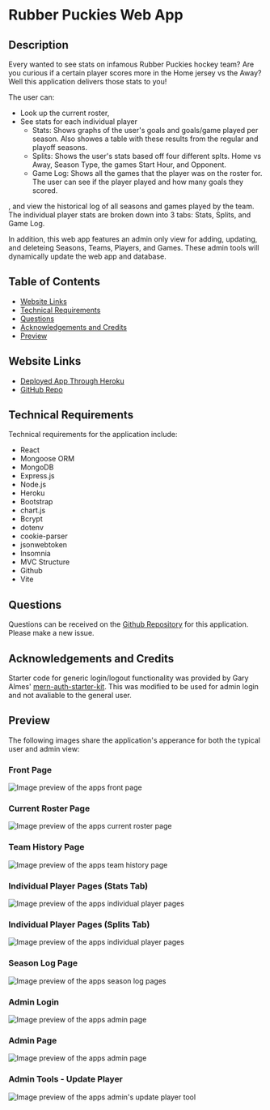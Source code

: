# Rubber Puckies Web App

## Description
Every wanted to see stats on infamous Rubber Puckies hockey team? Are you curious if a certain player scores more in the Home jersey vs the Away? Well this application delivers those stats to you! 

The user can:
 - Look up the current roster, 
 - See stats for each individual player
    - Stats: Shows graphs of the user's goals and goals/game played per season. Also showes a table with these results from the regular and playoff seasons.
    - Splits: Shows the user's stats based off four different splts. Home vs Away, Season Type, the games Start Hour, and Opponent.
    - Game Log: Shows all the games that the player was on the roster for. The user can see if the player played and how many goals they scored.
 
 , and view the historical log of all seasons and games played by the team. The individual player stats are broken down into 3 tabs: Stats, Splits, and Game Log. 

In addition, this web app features an admin only view for adding, updating, and deleteing Seasons, Teams, Players, and Games. These admin tools will dynamically update the web app and database.

## Table of Contents
- [Website Links](#website-links)
- [Technical Requirements](#technical-requirements)
- [Questions](#questions)
- [Acknowledgements and Credits](#acknowledgements-and-credits)
- [Preview](#preview)

## Website Links
- [Deployed App Through Heroku](https://rubberpuckies-0b6fa405e1f5.herokuapp.com/roster)
- [GitHub Repo](https://github.com/wald14)

## Technical Requirements

Technical requirements for the application include:

- React
- Mongoose ORM
- MongoDB
- Express.js
- Node.js
- Heroku
- Bootstrap
- chart.js
- Bcrypt
- dotenv
- cookie-parser
- jsonwebtoken
- Insomnia
- MVC Structure
- Github
- Vite

## Questions
Questions can be received on the [Github Repository](https://github.com/wald14) for this application. Please make a new issue.

## Acknowledgements and Credits
Starter code for generic login/logout functionality was provided by Gary Almes' [mern-auth-starter-kit](https://github.com/garytalmes/mern-auth-starter-kit). This was modified to be used for admin login and not avaliable to the general user.

## Preview
The following images share the application's apperance for both the typical user and admin view:

### Front Page
![Image preview of the apps front page](./client/public/assets/images/app-preview-images/rp-webapp-front-page.jpeg)

### Current Roster Page
![Image preview of the apps current roster page](./client/public/assets/images/app-preview-images/rp-webapp-current-roster.jpeg)

### Team History Page
![Image preview of the apps team history page](./client/public/assets/images/app-preview-images/rp-webapp-team-history.jpeg)

### Individual Player Pages (Stats Tab)
![Image preview of the apps individual player pages](./client/public/assets/images/app-preview-images/rp-webapp-individual-player-page-luke-wald-1.jpeg)

### Individual Player Pages (Splits Tab)
![Image preview of the apps individual player pages](./client/public/assets/images/app-preview-images/rp-webapp-individual-player-page-luke-wald-2.jpeg)

### Season Log Page
![Image preview of the apps season log pages](./client/public/assets/images/app-preview-images/rp-webapp-season-log.jpeg)

### Admin Login
![Image preview of the apps admin page](./client/public/assets/images/app-preview-images/rp-webapp-admin-login.jpeg)

### Admin Page
![Image preview of the apps admin page](./client/public/assets/images/app-preview-images/rp-webapp-admin-page.jpeg)

### Admin Tools - Update Player 
![Image preview of the apps admin's update player tool](./client/public/assets/images/app-preview-images/rp-webapp-admin-tools-update-player.jpeg)
